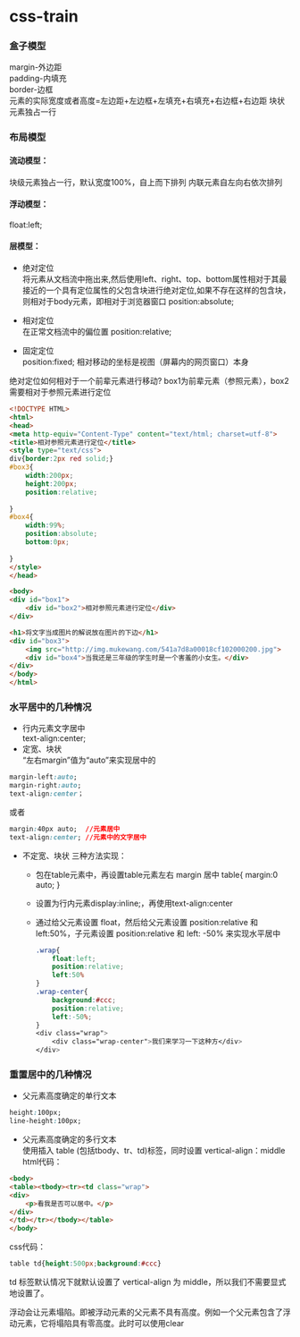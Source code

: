 # css-train

### 盒子模型
margin-外边距   
padding-内填充   
border-边框   
元素的实际宽度或者高度=左边距+左边框+左填充+右填充+右边框+右边距
块状元素独占一行

### 布局模型
#### 流动模型：
块级元素独占一行，默认宽度100%，自上而下排列
内联元素自左向右依次排列

#### 浮动模型：
float:left;

#### 层模型：
* 绝对定位   
将元素从文档流中拖出来,然后使用left、right、top、bottom属性相对于其最接近的一个具有定位属性的父包含块进行绝对定位,如果不存在这样的包含块，则相对于body元素，即相对于浏览器窗口
position:absolute;

* 相对定位   
在正常文档流中的偏位置
 position:relative;
* 固定定位   
position:fixed;
相对移动的坐标是视图（屏幕内的网页窗口）本身

绝对定位如何相对于一个前辈元素进行移动?
box1为前辈元素（参照元素），box2需要相对于参照元素进行定位

```html
<!DOCTYPE HTML>
<html>
<head>
<meta http-equiv="Content-Type" content="text/html; charset=utf-8">
<title>相对参照元素进行定位</title>
<style type="text/css">
div{border:2px red solid;}
#box3{
    width:200px;
    height:200px;
    position:relative;
           
}
#box4{
    width:99%;
    position:absolute;
    bottom:0px;
    
}
</style>
</head>

<body>
<div id="box1">
	<div id="box2">相对参照元素进行定位</div>
</div>

<h1>将文字当成图片的解说放在图片的下边</h1>
<div id="box3">
    <img src="http://img.mukewang.com/541a7d8a00018cf102000200.jpg">
    <div id="box4">当我还是三年级的学生时是一个害羞的小女生。</div>
</div>
</body>
</html>
```


### 水平居中的几种情况
* 行内元素文字居中  
text-align:center;
* 定宽、块状   
“左右margin”值为“auto”来实现居中的

```css
margin-left:auto;
margin-right:auto;
text-align:center；
```
或者

```css
margin:40px auto;  //元素居中
text-align:center; //元素中的文字居中
```
* 不定宽、块状
三种方法实现：   
  *  包在table元素中，再设置table元素左右 margin 居中
table{
    margin:0 auto;
}
  * 设置为行内元素display:inline;，再使用text-align:center
  * 通过给父元素设置 float，然后给父元素设置 position:relative 和 left:50%，子元素设置 position:relative 和 left: -50% 来实现水平居中

    ```css
    .wrap{
        float:left;
        position:relative;
        left:50%
    }
    .wrap-center{
        background:#ccc;
        position:relative;
        left:-50%;
    }
    <div class="wrap">
        <div class="wrap-center">我们来学习一下这种方</div>
    </div>
    ```


### 重置居中的几种情况
* 父元素高度确定的单行文本
```css
height:100px;
line-height:100px;
```
* 父元素高度确定的多行文本   
使用插入 table  (包括tbody、tr、td)标签，同时设置 vertical-align：middle
html代码：
```html
<body>
<table><tbody><tr><td class="wrap">
<div>
    <p>看我是否可以居中。</p>
</div>
</td></tr></tbody></table>
</body>
```
css代码：
```css
table td{height:500px;background:#ccc}
```

 td 标签默认情况下就默认设置了 vertical-align 为 middle，所以我们不需要显式地设置了。


浮动会让元素塌陷。即被浮动元素的父元素不具有高度。例如一个父元素包含了浮动元素，它将塌陷具有零高度。此时可以使用clear
